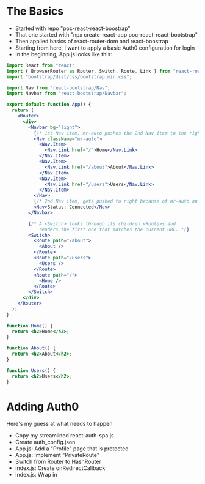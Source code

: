 # The Basics

- Started with repo "poc-react-react-boostrap"
- That one started with "npx create-react-app poc-react-react-bootstrap"
- Then applied basics of react-router-dom and react-boostrap
- Starting from here, I want to apply a basic Auth0 configuration for login
- In the beginning, App.js looks like this:

```jsx
import React from "react";
import { BrowserRouter as Router, Switch, Route, Link } from "react-router-dom";
import "bootstrap/dist/css/bootstrap.min.css";

import Nav from "react-bootstrap/Nav";
import Navbar from "react-bootstrap/Navbar";

export default function App() {
  return (
    <Router>
      <div>
        <Navbar bg="light">
          {/* 1st Nav item, mr-auto pushes the 2nd Nav item to the right */}
          <Nav className="mr-auto">
            <Nav.Item>
              <Nav.Link href="/">Home</Nav.Link>
            </Nav.Item>
            <Nav.Item>
              <Nav.Link href="/about">About</Nav.Link>
            </Nav.Item>
            <Nav.Item>
              <Nav.Link href="/users">Users</Nav.Link>
            </Nav.Item>
          </Nav>
          {/* 2nd Nav item, gets pushed to right because of mr-auto on first item */}
          <Nav>Status: Connected</Nav>
        </Navbar>

        {/* A <Switch> looks through its children <Route>s and
            renders the first one that matches the current URL. */}
        <Switch>
          <Route path="/about">
            <About />
          </Route>
          <Route path="/users">
            <Users />
          </Route>
          <Route path="/">
            <Home />
          </Route>
        </Switch>
      </div>
    </Router>
  );
}

function Home() {
  return <h2>Home</h2>;
}

function About() {
  return <h2>About</h2>;
}

function Users() {
  return <h2>Users</h2>;
}
```

# Adding Auth0

Here's my guess at what needs to happen

- Copy my streamlined react-auth-spa.js
- Create auth_config.json
- App.js: Add a "Profile" page that is protected
- App.js: Implement "PrivateRoute"
- Switch from Router to HashRouter
- index.js: Create onRedirectCallback
- index.js: Wrap <app> in <Auth0Provider>
